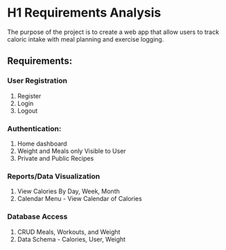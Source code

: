 # H1 Requirements Analysis

The purpose of the project is to create a web app that allow users to track caloric intake with meal planning and exercise logging.

## Requirements:

### User Registration
1. Register
2. Login
3. Logout

### Authentication:
1. Home dashboard
2. Weight and Meals only Visible to User
3. Private and Public Recipes

### Reports/Data Visualization
1. View Calories By Day, Week, Month
2. Calendar Menu - View Calendar of Calories

### Database Access
1. CRUD Meals, Workouts, and Weight
2. Data Schema - Calories, User, Weight